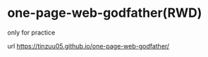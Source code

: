 # one-page-web-godfather(RWD)
only for practice

url https://tinzuu05.github.io/one-page-web-godfather/

